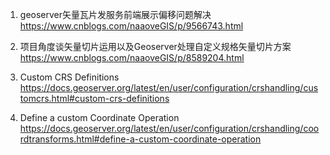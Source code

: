 1. geoserver矢量瓦片发服务前端展示偏移问题解决
 https://www.cnblogs.com/naaoveGIS/p/9566743.html

2. 项目角度谈矢量切片运用以及Geoserver处理自定义规格矢量切片方案
https://www.cnblogs.com/naaoveGIS/p/8589204.html

3. Custom CRS Definitions
https://docs.geoserver.org/latest/en/user/configuration/crshandling/customcrs.html#custom-crs-definitions

4. Define a custom Coordinate Operation
https://docs.geoserver.org/latest/en/user/configuration/crshandling/coordtransforms.html#define-a-custom-coordinate-operation
